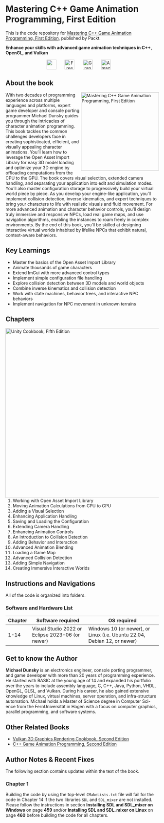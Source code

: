 # Mastering C++ Game Animation Programming, First Edition</h1>
This is the code repository for [Mastering C++ Game Animation Programming, First Edition](https://www.packtpub.com/en-us/product/mastering-c-game-animation-programming-9781835881934), published by Packt.

**Enhance your skills with advanced game animation techniques in C++, OpenGL, and Vulkan**

<p align="center">
   <a href="https://packt.link/cppgameanimation" alt="Discord" title="Learn more on the Discord server"><img width="32px" src="https://cliply.co/wp-content/uploads/2021/08/372108630_DISCORD_LOGO_400.gif"/></a>
  &#8287;&#8287;&#8287;&#8287;&#8287;
  <a href="https://packt.link/free-ebook/9781835881927"><img width="32px" alt="Free PDF" title="Free PDF" src="https://cdn-icons-png.flaticon.com/512/4726/4726010.png"/></a>
 &#8287;&#8287;&#8287;&#8287;&#8287;
  <a href="https://packt.link/gbp/9781835881927"><img width="32px" alt="Graphic Bundle" title="Graphic Bundle" src="https://cdn-icons-png.flaticon.com/512/2659/2659360.png"/></a>
  &#8287;&#8287;&#8287;&#8287;&#8287;
   <a href="https://www.amazon.com/Mastering-Game-Animation-Programming-techniques/dp/1835881920"><img width="32px" alt="Amazon" title="Get your copy" src="https://cdn-icons-png.flaticon.com/512/15466/15466027.png"/></a>
  &#8287;&#8287;&#8287;&#8287;&#8287;
</p>

## About the book
<a href="https://www.packtpub.com/en-us/product/mastering-c-game-animation-programming-9781835881934">
<img src="https://content.packt.com/_/image/original/B22428/cover_image.jpg?version=1743150629" alt="Mastering C++ Game Animation Programming, First Edition" height="256px" align="right">
</a>

With two decades of programming experience across multiple languages and platforms, expert game developer and console porting programmer Michael Dunsky guides you through the intricacies of character animation programming. This book tackles the common challenges developers face in creating sophisticated, efficient, and visually appealing character animations.
You’ll learn how to leverage the Open Asset Import Library for easy 3D model loading and optimize your 3D engine by offloading computations from the CPU to the GPU. The book covers visual selection, extended camera handling, and separating your application into edit and simulation modes. You’ll also master configuration storage to progressively build your virtual world piece by piece.
As you develop your engine-like application, you’ll implement collision detection, inverse kinematics, and expert techniques to bring your characters to life with realistic visuals and fluid movement. For more advanced animation and character behavior controls, you’ll design truly immersive and responsive NPCs, load real game maps, and use navigation algorithms, enabling the instances to roam freely in complex environments.
By the end of this book, you’ll be skilled at designing interactive virtual worlds inhabited by lifelike NPCs that exhibit natural, context-aware behaviors.</details>

## Key Learnings
* Master the basics of the Open Asset Import Library
* Animate thousands of game characters
* Extend ImGui with more advanced control types
* Implement simple configuration file handling
* Explore collision detection between 3D models and world objects
* Combine inverse kinematics and collision detection
* Work with state machines, behavior trees, and interactive NPC behaviors
* Implement navigation for NPC movement in unknown terrains


## Chapters
<img src="https://cliply.co/wp-content/uploads/2020/02/372002150_DOCUMENTS_400px.gif" alt="Unity Cookbook, Fifth Edition" height="556px" align="right">

1. Working with Open Asset Import Library
1. Moving Animation Calculations from CPU to GPU
1. Adding a Visual Selection
1. Enhancing Application Handling
1. Saving and Loading the Configuration
1. Extending Camera Handling
1. Enhancing Animation Controls
1. An Introduction to Collision Detection
1. Adding Behavior and Interaction
1. Advanced Animation Blending
1. Loading a Game Map
1. Advanced Collision Detection
1. Adding Simple Navigation
1. Creating Immersive Interactive Worlds


## Instructions and Navigations
All of the code is organized into folders.

### Software and Hardware List

| Chapter | Software required | OS required |
| -------- | ------------------------------------ | ----------------------------------- |
| 1-14 | Visual Studio 2022 or Eclipse 2023-06 (or newer) | Windows 10 (or newer), or Linux (i.e. Ubuntu 22.04, Debian 12, or newer) |

## Get to know the Author

**Michael Dunsky** is an electronics engineer, console porting programmer, and game developer with more than 20 years of programming experience. He started with BASIC at the young age of 14 and expanded his portfolio over the years to include assembly language, C, C++, Java, Python, VHDL, OpenGL, GLSL, and Vulkan. During his career, he also gained extensive knowledge of Linux, virtual machines, server operation, and infra-structure automation. Michael holds a Master of Science degree in Computer Sci-ence from the FernUniversität in Hagen with a focus on computer graphics, parallel programming, and software systems.


## Other Related Books
* [Vulkan 3D Graphics Rendering Cookbook, Second Edition](https://www.packtpub.com/en-us/product/vulkan-3d-graphics-rendering-cookbook-second-edition/9781803248110)
* [C++ Game Animation Programming, Second Edition](https://www.packtpub.com/en-us/product/c-game-animation-programming-second-edition/9781803246529)

## Author Notes & Recent Fixes

The following section contains updates within the text of the book.

### Chapter 1

Building the code by using the top-level `CMakeLists.txt` file will fail for the code in Chapter 14 if the two libraries `SDL` and `SDL_mixer` are not installed.
Please follow the instructions in section **Installing SDL and SDL_mixer on Windows** on page **459** and/or **Installing SDL and SDL_mixer on Linux** on page **460** before building the code for all chapters.
